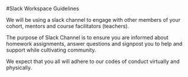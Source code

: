 #Slack Workspace Guidelines

We will be using a slack channel to engage with other members of your cohort, mentors and course facilitators (teachers).  

The purpose of Slack Channel is to ensure you are informed about homework assignments, answer questions and signpost you to help and support while cultivating community.

We expect that you all will adhere to our codes of conduct virtually and physically. 
